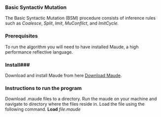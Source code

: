 ### Basic Syntactiv Mutation ###

The Basic Syntactic Mutation (BSM) procedure consists of inference rules such as *Coalesce*, *Split*, *Imit*, *MuConflict*, and *ImitCycle*.


### Prerequisites ###
To run the algorithm you will need to have installed Maude, a high performance reflective language. 

### Install###
Download and install Maude from here [Download Maude](http://maude.cs.illinois.edu/w/index.php?title=The_Maude_System).

### Instructions to run the program ###
Download .maude files to a directory. Run the maude on your machine and navigate to directory where the files reside in. 
Load the file using the following command.
**Load** _file.maude_   

